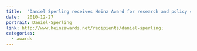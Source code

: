 ```yaml
---
title:  "Daniel Sperling receives Heinz Award for research and policy contributions."
date:   2010-12-27
portrait: Daniel-Sperling
link: http://www.heinzawards.net/recipients/daniel-sperling;
categories:
  - awards
---
```

